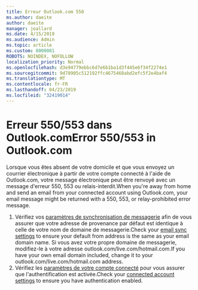 ```yaml
---
title: Erreur Outlook.com 550
ms.author: daeite
author: daeite
manager: joallard
ms.date: 4/15/2019
ms.audience: Admin
ms.topic: article
ms.custom: 8000081
ROBOTS: NOINDEX, NOFOLLOW
localization_priority: Normal
ms.openlocfilehash: d3e94779ebbc6d7e6b1ba1d3f445e6f34f2274e1
ms.sourcegitcommit: 9d78905c512192ffc4675468abd2efc5f2e4baf4
ms.translationtype: MT
ms.contentlocale: fr-FR
ms.lasthandoff: 04/23/2019
ms.locfileid: "32419014"
---
```

# <a name="error-550553-in-outlookcom"></a><span data-ttu-id="aefbd-102">Erreur 550/553 dans Outlook.com</span><span class="sxs-lookup"><span data-stu-id="aefbd-102">Error 550/553 in Outlook.com</span></span>

<span data-ttu-id="aefbd-103">Lorsque vous êtes absent de votre domicile et que vous envoyez un courrier électronique à partir de votre compte connecté à l'aide de Outlook.com, votre message électronique peut être renvoyé avec un message d'erreur 550, 553 ou relais-interdit.</span><span class="sxs-lookup"><span data-stu-id="aefbd-103">When you're away from home and send an email from your connected account using Outlook.com, your email message might be returned with a 550, 553, or relay-prohibited error message.</span></span>
1. <span data-ttu-id="aefbd-104">Vérifiez vos [paramètres de synchronisation de messagerie](https://go.microsoft.com/fwlink/?linkid=2031283) afin de vous assurer que votre adresse de provenance par défaut est identique à celle de votre nom de domaine de messagerie.</span><span class="sxs-lookup"><span data-stu-id="aefbd-104">Check your [email sync settings](https://go.microsoft.com/fwlink/?linkid=2031283) to ensure your default from address is the same as your email domain name.</span></span> <span data-ttu-id="aefbd-105">Si vous avez votre propre domaine de messagerie, modifiez-le à votre adresse outlook.com/live.com/hotmail.com.</span><span class="sxs-lookup"><span data-stu-id="aefbd-105">If you have your own email domain included, change it to your outlook.com/live.com/hotmail.com address.</span></span>
2. <span data-ttu-id="aefbd-106">Vérifiez les [paramètres de votre compte connecté](https://go.microsoft.com/fwlink/?linkid=875264&clcid=0x409) pour vous assurer que l'authentification est activée.</span><span class="sxs-lookup"><span data-stu-id="aefbd-106">Check your [connected account settings](https://go.microsoft.com/fwlink/?linkid=875264&clcid=0x409) to ensure you have authentication enabled.</span></span>